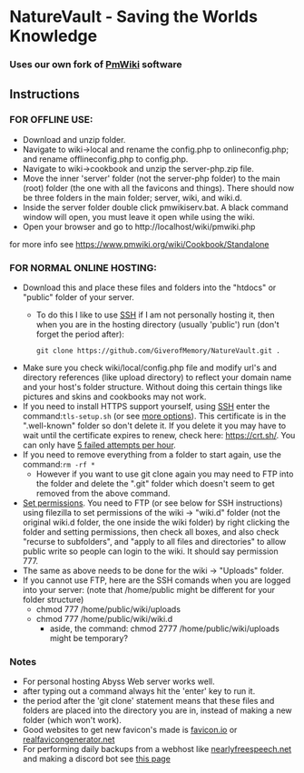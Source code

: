 # NatureVault - Saving the Worlds Knowledge
### Uses our own fork of [PmWiki](https://www.pmwiki.org/) software

## Instructions

### FOR OFFLINE USE: 

* Download and unzip folder.
* Navigate to wiki->local and rename the config.php to onlineconfig.php; and rename offlineconfig.php to config.php.
* Navigate to wiki->cookbook and unzip the server-php.zip file.
* Move the inner 'server' folder (not the server-php folder) to the main (root) folder (the one with all the favicons and things).  There should now be three folders in the main folder; server, wiki, and wiki.d.
* Inside the server folder double click pmwikiserv.bat.  A black command window will open, you must leave it open while using the wiki.
* Open your browser and go to http://localhost/wiki/pmwiki.php

for more info see https://www.pmwiki.org/wiki/Cookbook/Standalone

### FOR NORMAL ONLINE HOSTING:

* Download this and place these files and folders into the "htdocs" or "public" folder of your server.
  * To do this I like to use [SSH](https://www.chiark.greenend.org.uk/~sgtatham/putty/) if I am not personally hosting it, then when you are in the hosting directory (usually 'public') run (don't forget the period after):
  
      `git clone https://github.com/GiverofMemory/NatureVault.git .`
* Make sure you check wiki/local/config.php file and modify url's and directory references (like upload directory) to reflect your domain name and your host's folder structure.  Without doing this certain things like pictures and skins and cookbooks may not work.
* If you need to install HTTPS support yourself, using [SSH](https://www.chiark.greenend.org.uk/~sgtatham/putty/) enter the command:`tls-setup.sh` (or see [more options](https://manpages.ubuntu.com/manpages/xenial/man1/letsencrypt.1.html)).  This certificate is in the ".well-known" folder so don't delete it.  If you delete it you may have to wait until the certificate expires to renew, check here: https://crt.sh/.  You can only have [5 failed attempts per hour](https://community.letsencrypt.org/t/disaster-too-many-certificates-tried-on-one-domain/87856).
* If you need to remove everything from a folder to start again, use the command:`rm -rf *`
  * However if you want to use git clone again you may need to FTP into the folder and delete the ".git" folder which doesn't seem to get removed from the above command.
* [Set permissions](https://www.pmwiki.org/wiki/Cookbook/DirectoryAndFilePermissions). You need to FTP (or see below for SSH instructions) using filezilla to set permissions of the wiki -> "wiki.d" folder (not the original wiki.d folder, the one inside the wiki folder) by right clicking the folder and setting permissions, then check all boxes, and also check "recurse to subfolders", and "apply to all files and directories" to allow public write so people can login to the wiki.  It should say permission 777.
* The same as above needs to be done for the wiki -> "Uploads" folder.
* If you cannot use FTP, here are the SSH comands when you are logged into your server: (note that /home/public might be different for your folder structure)
  * chmod 777 /home/public/wiki/uploads
  * chmod 777 /home/public/wiki/wiki.d
    * aside, the command: chmod 2777 /home/public/wiki/uploads might be temporary?
### Notes
* For personal hosting Abyss Web server works well.
* after typing out a command always hit the 'enter' key to run it.
* the period after the 'git clone' statement means that these files and folders are placed into the directory you are in, instead of making a new folder (which won't work).
* Good websites to get new favicon's made is [favicon.io](https://favicon.io) or [realfavicongenerator.net](https://realfavicongenerator.net)
* For performing daily backups from a webhost like [nearlyfreespeech.net](https://nearlyfreespeech.net) and making a discord bot see [this page](https://www.naturevault.org/wiki/pmwiki.php/NatureVault/Github)
